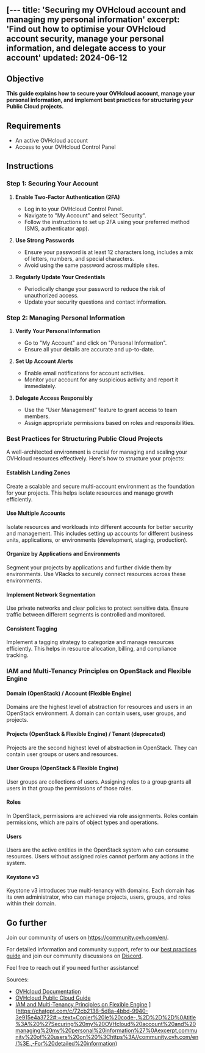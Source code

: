 [---
title: 'Securing my OVHcloud account and managing my personal information'
excerpt: 'Find out how to optimise your OVHcloud account security, manage your personal information, and delegate access to your account'
updated: 2024-06-12
---

## Objective

**This guide explains how to secure your OVHcloud account, manage your personal information, and implement best practices for structuring your Public Cloud projects.**

## Requirements

- An active OVHcloud account
- Access to your OVHcloud Control Panel

## Instructions

### Step 1: Securing Your Account

1. **Enable Two-Factor Authentication (2FA)**
   - Log in to your OVHcloud Control Panel.
   - Navigate to "My Account" and select "Security".
   - Follow the instructions to set up 2FA using your preferred method (SMS, authenticator app).

2. **Use Strong Passwords**
   - Ensure your password is at least 12 characters long, includes a mix of letters, numbers, and special characters.
   - Avoid using the same password across multiple sites.

3. **Regularly Update Your Credentials**
   - Periodically change your password to reduce the risk of unauthorized access.
   - Update your security questions and contact information.

### Step 2: Managing Personal Information

1. **Verify Your Personal Information**
   - Go to "My Account" and click on "Personal Information".
   - Ensure all your details are accurate and up-to-date.

2. **Set Up Account Alerts**
   - Enable email notifications for account activities.
   - Monitor your account for any suspicious activity and report it immediately.

3. **Delegate Access Responsibly**
   - Use the "User Management" feature to grant access to team members.
   - Assign appropriate permissions based on roles and responsibilities.

### Best Practices for Structuring Public Cloud Projects

A well-architected environment is crucial for managing and scaling your OVHcloud resources effectively. Here's how to structure your projects:

#### Establish Landing Zones

Create a scalable and secure multi-account environment as the foundation for your projects. This helps isolate resources and manage growth efficiently.

#### Use Multiple Accounts

Isolate resources and workloads into different accounts for better security and management. This includes setting up accounts for different business units, applications, or environments (development, staging, production).

#### Organize by Applications and Environments

Segment your projects by applications and further divide them by environments. Use VRacks to securely connect resources across these environments.

#### Implement Network Segmentation

Use private networks and clear policies to protect sensitive data. Ensure traffic between different segments is controlled and monitored.

#### Consistent Tagging

Implement a tagging strategy to categorize and manage resources efficiently. This helps in resource allocation, billing, and compliance tracking.

### IAM and Multi-Tenancy Principles on OpenStack and Flexible Engine

#### Domain (OpenStack) / Account (Flexible Engine)

Domains are the highest level of abstraction for resources and users in an OpenStack environment. A domain can contain users, user groups, and projects.

#### Projects (OpenStack & Flexible Engine) / Tenant (deprecated)

Projects are the second highest level of abstraction in OpenStack. They can contain user groups or users and resources.

#### User Groups (OpenStack & Flexible Engine)

User groups are collections of users. Assigning roles to a group grants all users in that group the permissions of those roles.

#### Roles

In OpenStack, permissions are achieved via role assignments. Roles contain permissions, which are pairs of object types and operations.

#### Users

Users are the active entities in the OpenStack system who can consume resources. Users without assigned roles cannot perform any actions in the system.

#### Keystone v3

Keystone v3 introduces true multi-tenancy with domains. Each domain has its own administrator, who can manage projects, users, groups, and roles within their domain.

## Go further

Join our community of users on <https://community.ovh.com/en/>.

For detailed information and community support, refer to our [best practices guide](https://cloud.orange-business.com/en/best-practices-and-how-to/iam-multi-tenancy/) and join our community discussions on [Discord](https://discord.com/channels/850031577277792286/1222599406163853484).

Feel free to reach out if you need further assistance!

Sources:
- [OVHcloud Documentation](https://docs.ovh.com)
- [OVHcloud Public Cloud Guide](https://docs.ovh.com/gb/en/public-cloud/)
- [IAM and Multi-Tenancy Principles on Flexible Engine](https://cloud.orange-business.com/en/best-practices-and-how-to/iam-multi-tenancy/)
](https://chatgpt.com/c/72cb2138-5d8a-4bbd-9940-3e915e4a3722#:~:text=Copier%20le%20code-,%2D%2D%2D%0Atitle%3A%20%27Securing%20my%20OVHcloud%20account%20and%20managing%20my%20personal%20information%27%0Aexcerpt,community%20of%20users%20on%20%3Chttps%3A//community.ovh.com/en/%3E.,-For%20detailed%20information)
